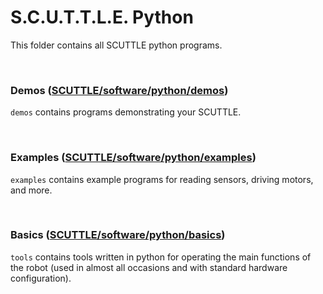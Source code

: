 # S.C.U.T.T.L.E. Python
This folder contains all SCUTTLE python programs.

<br>

### Demos ([SCUTTLE/software/python/demos](https://github.com/MXET/SCUTTLE/tree/master/software/python/demos))

```demos``` contains programs demonstrating your SCUTTLE.

<br>

### Examples ([SCUTTLE/software/python/examples](https://github.com/MXET/SCUTTLE/tree/master/software/python/examples))

```examples``` contains example programs for reading sensors, driving motors, and more.

<br>


### Basics ([SCUTTLE/software/python/basics](https://github.com/MXET/SCUTTLE/tree/master/software/python/basics))

```tools``` contains tools written in python for operating the main functions of the robot (used in almost all occasions and with standard hardware configuration).
